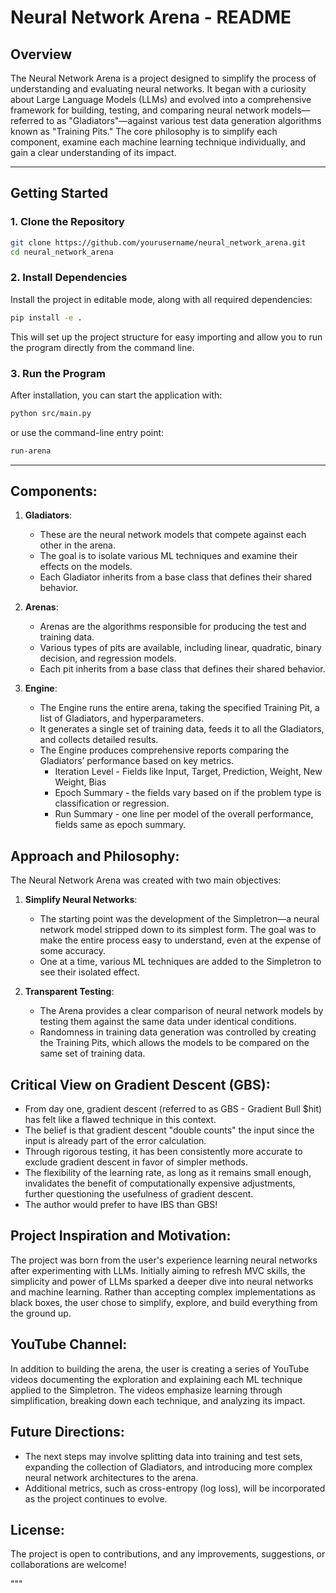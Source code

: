 # Neural Network Arena - README

## Overview

The Neural Network Arena is a project designed to simplify the process of understanding and evaluating neural networks. It began with a curiosity about Large Language Models (LLMs) and evolved into a comprehensive framework for building, testing, and comparing neural network models—referred to as "Gladiators"—against various test data generation algorithms known as "Training Pits." The core philosophy is to simplify each component, examine each machine learning technique individually, and gain a clear understanding of its impact.

---

## Getting Started

### 1. Clone the Repository

```bash
git clone https://github.com/yourusername/neural_network_arena.git
cd neural_network_arena
```

### 2. Install Dependencies
Install the project in editable mode, along with all required dependencies:

```bash
pip install -e .
```
This will set up the project structure for easy importing and allow you to run the program directly from the command line.

### 3. Run the Program
After installation, you can start the application with:

```bash
python src/main.py
```

or use the command-line entry point:
```bash
run-arena
```
---

## Components:

1. **Gladiators**:
   - These are the neural network models that compete against each other in the arena.
   - The goal is to isolate various ML techniques and examine their effects on the models.
   - Each Gladiator inherits from a base class that defines their shared behavior.

2. **Arenas**:
   - Arenas are the algorithms responsible for producing the test and training data.
   - Various types of pits are available, including linear, quadratic, binary decision, and regression models.
   - Each pit inherits from a base class that defines their shared behavior.

3. **Engine**:
   - The Engine runs the entire arena, taking the specified Training Pit, a list of Gladiators, and hyperparameters.
   - It generates a single set of training data, feeds it to all the Gladiators, and collects detailed results.
   - The Engine produces comprehensive reports comparing the Gladiators’ performance based on key metrics.
     - Iteration Level - Fields like Input, Target, Prediction, Weight, New Weight, Bias
     - Epoch Summary - the fields vary based on if the problem type is classification or regression.
     - Run Summary - one line per model of the overall performance, fields same as epoch summary. 


Approach and Philosophy:
-------------------------
The Neural Network Arena was created with two main objectives:
1. **Simplify Neural Networks**: 
   - The starting point was the development of the Simpletron—a neural network model stripped down to its simplest form. The goal was to make the entire process easy to understand, even at the expense of some accuracy.
   - One at a time, various ML techniques are added to the Simpletron to see their isolated effect.

2. **Transparent Testing**:
   - The Arena provides a clear comparison of neural network models by testing them against the same data under identical conditions. 
   - Randomness in training data generation was controlled by creating the Training Pits, which allows the models to be compared on the same set of training data.
   
Critical View on Gradient Descent (GBS):
----------------------------------------
- From day one, gradient descent (referred to as GBS - Gradient Bull $hit) has felt like a flawed technique in this context.
- The belief is that gradient descent "double counts" the input since the input is already part of the error calculation.
- Through rigorous testing, it has been consistently more accurate to exclude gradient descent in favor of simpler methods.
- The flexibility of the learning rate, as long as it remains small enough, invalidates the benefit of computationally expensive adjustments, further questioning the usefulness of gradient descent.
- The author would prefer to have IBS than GBS!

Project Inspiration and Motivation:
-----------------------------------
The project was born from the user's experience learning neural networks after experimenting with LLMs. Initially aiming to refresh MVC skills, the simplicity and power of LLMs sparked a deeper dive into neural networks and machine learning. Rather than accepting complex implementations as black boxes, the user chose to simplify, explore, and build everything from the ground up.

YouTube Channel:
-----------------
In addition to building the arena, the user is creating a series of YouTube videos documenting the exploration and explaining each ML technique applied to the Simpletron. The videos emphasize learning through simplification, breaking down each technique, and analyzing its impact.

Future Directions:
-------------------
- The next steps may involve splitting data into training and test sets, expanding the collection of Gladiators, and introducing more complex neural network architectures to the arena.
- Additional metrics, such as cross-entropy (log loss), will be incorporated as the project continues to evolve.

License:
---------
The project is open to contributions, and any improvements, suggestions, or collaborations are welcome!

"""

